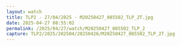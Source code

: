 ```yaml
---
layout: watch
title: TLP2 - 27/04/2025 - M20250427_085502_TLP_2T.jpg
date: 2025-04-27 08:55:02
permalink: /2025/04/27/watch/M20250427_085502_TLP_2
capture: TLP2/2025/202504/20250426/M20250427_085502_TLP_2T.jpg
---
```

